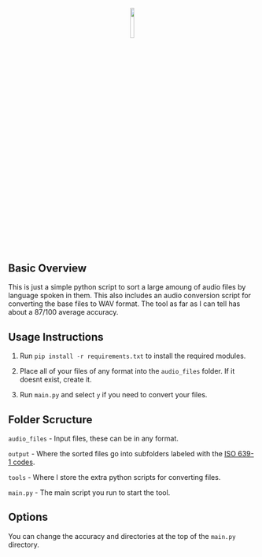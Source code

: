 <p align="center"><img width=12.5% src="https://i.ibb.co/K6RrTjc/logo.png"></p>

## Basic Overview

This is just a simple python script to sort a large amoung of audio files by language spoken in them.
This also includes an audio conversion script for converting the base files to WAV format.
The tool as far as I can tell has about a 87/100 average accuracy.

## Usage Instructions

1) Run `pip install -r requirements.txt` to install the required modules.

2) Place all of your files of any format into the `audio_files` folder. If it doesnt exist, create it.

3) Run `main.py` and select `y` if you need to convert your files.

## Folder Scructure
  `audio_files` - Input files, these can be in any format.
  
  `output` - Where the sorted files go into subfolders labeled with the <a href="https://en.wikipedia.org/wiki/List_of_ISO_639-1_codes">ISO 639-1 codes</a>.
  
  `tools` - Where I store the extra python scripts for converting files.
  
  `main.py` - The main script you run to start the tool.

## Options

You can change the accuracy and directories at the top of the `main.py` directory.
